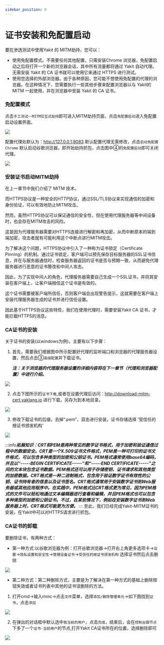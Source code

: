 ```yaml
---
sidebar_position: 9
---
```

# 证书安装和免配置启动

要在渗透测试中使用Yakit 的 MITM劫持，您可以：

- 使用免配置模式。不需要任何其他配置，只需安装Chrome 浏览器，免配置启动之后将打开一个新的浏览器会话，其中所有流量都将通过 Yakit 自动代理。无需安装 Yakit 的 CA 证书就可以使用它来通过 HTTPS 进行测试。
- 使用您选择的外部浏览器。由于各种原因，您可能不想使用免配置的代理的浏览器。在这种情况下，您需要执行一些其他步骤来配置浏览器以与 Yakit的 MITM 一起使用，并在浏览器中安装 Yakit 的 CA 证书。

### 免配置模式

点击`手工测试`--`MITM交互式劫持`即可进入MITM劫持页面，点击`免配置启动`进入免配置启动设置界面。

![](/img/products/yakit/mitm-1.png)

配置代理处默认为：http://127.0.0.1:8083 默认配置代理无需修改，点击`启动免配置Chrome` 默认启动谷歌浏览器，即开始劫持抓包，点击图中④的`免配置启动`即可关闭代理。

![](/img/products/yakit/mitm-2.png)

### 安装证书启动MITM劫持

在上一章节中我们介绍了 MITM 技术。

而HTTPS协议是一种安全的HTTP协议，通过SSL/TLS协议来实现通信的加密和身份验证，可以有效地防止MITM攻击。

然而，虽然HTTPS协议可以保证通信的安全性，但在使用代理服务器等中间设备时，也会存在MITM攻击的风险。

这是因为代理服务器需要对HTTPS连接进行解密和再加密，从而中断原本的端到端加密，攻击者就有可能利用这个中断点进行MITM攻击。

为了解决这个问题，HTTPS协议中引入了一种称为证书锁定（Certificate Pinning）的机制。通过证书锁定，客户端可以预先保存目标服务器的SSL证书信息，并在与服务器通信时，检查服务器返回的证书是否与预期一致，从而避免代理服务器进行恶意的证书篡改和中间人攻击。

因此，为了实现中间人的角色，代理服务器需要自己生成一个SSL证书，并将其安装在客户端上，让客户端相信这个证书是有效的。

这个证书需要被客户端所信任，否则客户端会出现警告提示，这就需要在客户端上安装代理服务器生成的证书并进行信任设置。

因此基于HTTPS协议这些特性，我们在使用代理时，需要安装Yakit CA 证书，才能拦截HTTPS的消息。

### CA证书的安装

关于证书的安装(以windows为例)，主要有以下步骤：

1. 首先，需要我们根据图中所示配置好代理的监听端口和浏览器的代理服务器设置，然后点击③`高级配置`并下载证书。

   ***注：关于浏览器的代理服务器设置的详细内容将在下一章节（代理和浏览器配置）中进行介绍。***

![](/img/products/yakit/mitm-3.png)

2. 点击下图所示的`证书下载`,或者在设置代理后访问：http://download-mitm-cert.yaklang.io 进行下载，另存为到本地目录。

![](/img/products/yakit/mitm-4.png)

3. 修改下载证书的后缀，去掉“.pem”，双击进行安装，证书存储选择 '受信任的根证书颁发机构'

![](/img/products/yakit/mitm-5.png)

:::info***拓展知识：CRT和PEM是两种常见的数字证书格式，用于加密和验证通信过程中的数据安全。CRT是一个X.509证书文件格式，PEM是一种可打印的证书文件格式，可以包含多种类型的加密和公钥证书。PEM格式通常使用base64编码，并且以“-----BEGIN CERTIFICATE-----”和“-----END CERTIFICATE-----”之间的文本块包含证书数据。PEM格式还可以用于存储密钥、证书请求和其他类型的加密数据。CRT格式是一种二进制格式，包含用于验证数字证书有效性的公钥、证书持有者的信息以及证书签名。CRT格式通常用于安装数字证书到Web服务器或其他应用程序中。在实践中，PEM格式比CRT格式更为常见，因为PEM格式的文件可以轻松地通过文本编辑器进行查看和编辑，并且PEM格式也可以包含多种类型的加密和公钥证书。不过，在某些情况下，例如在安装数字证书到Web服务器上时，CRT格式可能更为方便。***
:::
至此，我们已经完成Yakit-MITM证书的安装，在Yakit中可以对HTTPS请求进行抓包。

### CA证书的卸载

要删除证书，有两种方式：

- 第一种方式:以谷歌浏览器为例：打开谷歌浏览器→打开右上角更多选项卡→`设置`→`隐私设置和安全性`→`管理设备证书`→`受信任的根证书颁发机构` 选择证书然后点击删除

![](/img/products/yakit/mitm-6.png)

- 第二种方式：第二种删除方式，主要是为了解决在第一种方式的基础上删除按钮失效或者证书列表中其他的证书误删除的方法。
  
1. 打开cmd→输入mmc→点击`文件`菜单，选择`添加/删除管理单元`→如下图找到`证书`，点击`添加` 

![](/img/products/yakit/mitm-7.png)
  
2. 在弹出的对话框中默认选中`我当前的用户`，点击`完成`，结束后，会在`控制台跟节点`下多了一个`证书-当前用户`的节点,打开Yakit CA证书所在的位置，选择删除即可

![](/img/products/yakit/mitm-8.png)




